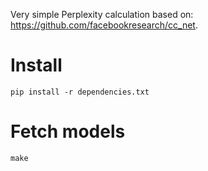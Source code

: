 Very simple Perplexity calculation based on: https://github.com/facebookresearch/cc_net.

# Install

```
pip install -r dependencies.txt
```

# Fetch models

```
make
```
